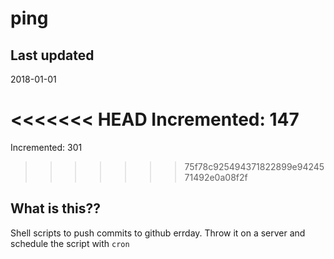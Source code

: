 # ping

## Last updated
2018-01-01

<<<<<<< HEAD
Incremented: 147
=======
Incremented: 301
>>>>>>> 75f78c925494371822899e9424571492e0a08f2f

## What is this?? 
Shell scripts to push commits to github errday. Throw it on a server and schedule the script with `cron`

